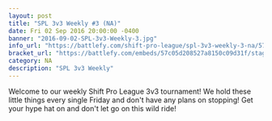 ```yaml
---
layout: post
title: "SPL 3v3 Weekly #3 (NA)"
date: Fri 02 Sep 2016 20:00:00 -0400
banner: "2016-09-02-SPL-3v3-Weekly-3.jpg"
info_url: "https://battlefy.com/shift-pro-league/spl-3v3-weekly-3-na/57c05d208527a8150c09d31f/info"
bracket_url: "https://battlefy.com/embeds/57c05d208527a8150c09d31f/stage/57c05d208527a8150c09d320"
category: NA
description: "SPL 3v3 Weekly"
---
```


Welcome to our weekly Shift Pro League 3v3 tournament! We hold these little things every single Friday and don't have any plans on stopping! Get your hype hat on and don't let go on this wild ride!

